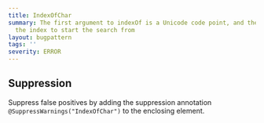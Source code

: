 ```yaml
---
title: IndexOfChar
summary: The first argument to indexOf is a Unicode code point, and the second is
  the index to start the search from
layout: bugpattern
tags: ''
severity: ERROR
---
```


<!--
*** AUTO-GENERATED, DO NOT MODIFY ***
To make changes, edit the @BugPattern annotation or the explanation in docs/bugpattern.
-->



## Suppression
Suppress false positives by adding the suppression annotation `@SuppressWarnings("IndexOfChar")` to the enclosing element.
